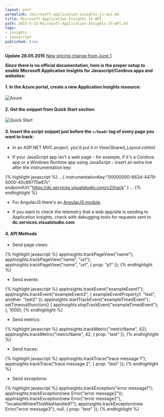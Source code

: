 ```yaml
---
layout: post
permalink: /microsoft-application-insights-js-api.md
title: Microsoft Application Insights JS API
path: 2015-5-13-Microsoft-Application-Insights-JS-API.md
tags:
- insights
- javascript
published: true
---
```


**Update 28.05.2015** [New pricing change from June 1](http://azure.microsoft.com/blog/2015/05/27/application-insights-pricing-effective-june-1/)

**Since there is no official documentation, here is the proper setup to enable Microsoft Application Insights for Javascript/Cordova apps and websites:**

#### 1. In the Azure portal, create a new Application Insights resource:

![Azure](https://acomdpsstorage.blob.core.windows.net/dpsmedia-prod/azure.microsoft.com/en-us/documentation/articles/app-insights-javascript/20150508050839/01-create.png)

#### 2. Get the snippet from Quick Start section:

![Quick Start](https://acomdpsstorage.blob.core.windows.net/dpsmedia-prod/azure.microsoft.com/en-us/documentation/articles/app-insights-javascript/20150508050839/02-monitor-web-page.png)

#### 3. Insert the script snippet just before the ``</head>`` tag of every page you want to track:

- In an ASP.NET MVC project, you'd put it in View\Shared_Layout.cshtml

- If your JavaScript app isn't a web page - for example, if it's a Cordova app or a Windows Runtime app using JavaScript - insert an extra line after the instrumentation key:

{% highlight javascript %}
...{
    instrumentationKey:"00000000-662d-4479-0000-40c89770e67c",
    endpointUrl:"https://dc.services.visualstudio.com/v2/track"
} ...
{% endhighlight %}

- For AngularJS there's an [AngularJS module](http://ngmodules.org/modules/angular-appinsights).

- If you want to check the telemetry that a web app/site is sending to Application Insights, check with debugging tools for requests sent to **dc.services.visualstudio.com**.

#### 4. API Methods

- Send page views:

{% highlight javascript %}
appInsights.trackPageView("name");
appInsights.trackPageView("name", "url");
appInsights.trackPageView("name", "url", { prop: "p1" }); 
{% endhighlight %}

- Send events:

{% highlight javascript %}
appInsights.trackEvent("exampleEvent1");
appInsights.trackEvent("exampleEvent2", { exampleEventProperty1: "test", another: "test2" });
appInsights.startTrackEvent("exampleTimedEvent");
setTimeout(function() { 
  appInsights.stopTrackEvent("exampleTimedEvent"); 
}, 1000);
{% endhighlight %}

- Send metrics:

{% highlight javascript %}
appInsights.trackMetric("metricName", 42);
appInsights.trackMetric("metricName", 42, { prop: "test" });
{% endhighlight %}

- Send traces:

{% highlight javascript %}
appInsights.trackTrace("trace message 1");
appInsights.trackTrace("trace message 2", { prop: "test" });
{% endhighlight %}

- Send exceptions:

{% highlight javascript %}
appInsights.trackException("error message1");
appInsights.trackException(new Error("error message2"));
appInsights.trackException(new Error("error message2"), "locationWhereThisWasHandled?");
appInsights.trackException(new Error("error message3"), null, { prop: "test" });
{% endhighlight %}
